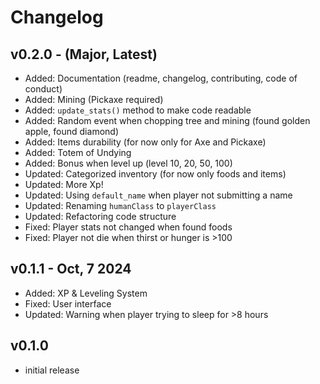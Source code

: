 # Changelog

## v0.2.0 -  (Major, Latest)

* Added: Documentation (readme, changelog, contributing, code of conduct)
* Added: Mining (Pickaxe required)
* Added: ```update_stats()``` method to make code readable
* Added: Random event when chopping tree and mining (found golden apple, found diamond)
* Added: Items durability (for now only for Axe and Pickaxe)
* Added: Totem of Undying
* Added: Bonus when level up (level 10, 20, 50, 100)
* Updated: Categorized inventory (for now only foods and items)
* Updated: More Xp!
* Updated: Using ```default_name``` when player not submitting a name
* Updated: Renaming ```humanClass``` to ```playerClass```
* Updated: Refactoring code structure
* Fixed: Player stats not changed when found foods
* Fixed: Player not die when thirst or hunger is >100

## v0.1.1 - Oct, 7 2024

* Added: XP & Leveling System
* Fixed: User interface
* Updated: Warning when player trying to sleep for >8 hours

## v0.1.0

* initial release